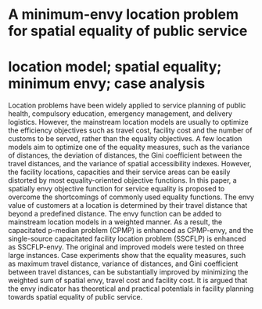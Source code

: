 # A minimum-envy location problem for spatial equality of public service
# location model; spatial equality; minimum envy; case analysis
Location problems have been widely applied to service planning of public health, compulsory education, emergency management, and delivery logistics. However, the mainstream location models are usually to optimize the efficiency objectives such as travel cost, facility cost and the number of customs to be served, rather than the equality objectives. A few location models aim to optimize one of the equality measures, such as the variance of distances, the deviation of distances, the Gini coefficient between the travel distances, and the variance of spatial accessibility indexes. However, the facility locations, capacities and their service areas can be easily distorted by most equality-oriented objective functions. In this paper, a spatially envy objective function for service equality is proposed to overcome the shortcomings of commonly used equality functions. The envy value of customers at a location is determined by their travel distance that beyond a predefined distance. The envy function can be added to mainstream location models in a weighted manner. As a result, the capacitated p-median problem (CPMP) is enhanced as CPMP-envy, and the single-source capacitated facility location problem (SSCFLP) is enhanced as SSCFLP-envy. The original and improved models were tested on three large instances. Case experiments show that the equality measures, such as maximum travel distance, variance of distances, and Gini coefficient between travel distances, can be substantially improved by minimizing the weighted sum of spatial envy, travel cost and facility cost. It is argued that the envy indicator has theoretical and practical potentials in facility planning towards spatial equality of public service.
